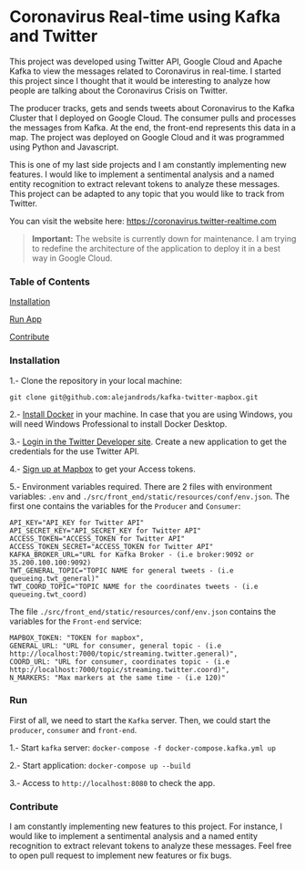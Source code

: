 # Coronavirus Real-time using Kafka and Twitter

This project was developed using Twitter API, Google Cloud and Apache Kafka to 
view the messages related to Coronavirus in real-time. I started this project 
since I thought that it would be interesting to analyze how people are talking 
about the Coronavirus Crisis on Twitter.

The producer tracks, gets and sends tweets about Coronavirus to the Kafka 
Cluster that I deployed on Google Cloud. The consumer pulls and processes the 
messages from Kafka. At the end, the front-end represents this data in a map. 
The project was deployed on Google Cloud and it was programmed using Python and
Javascript.

This is one of my last side projects and I am constantly implementing
new features. I would like to implement a sentimental analysis
and a named entity recognition to extract relevant tokens to analyze
these messages. This project can be adapted to any topic that you would 
like to track from Twitter.

You can visit the website here: https://coronavirus.twitter-realtime.com

> **Important:** The website is currently down for maintenance. I am trying to redefine the architecture
of the application to deploy it in a best way in Google Cloud.

### Table of Contents  

[Installation](#Installation) 

[Run App](#Deploy)  

[Contribute](#Contribute)  

<a name="Installation"></a>
### Installation

1.- Clone the repository in your local machine:
```
git clone git@github.com:alejandrods/kafka-twitter-mapbox.git
```

2.- [Install Docker](https://docs.docker.com/get-docker/) in your machine. In case that
you are using Windows, you will need Windows Professional to install Docker Desktop.

3.- [Login in the Twitter Developer site](https://developer.twitter.com/en). Create a new 
application to get the credentials for the use Twitter API.

4.- [Sign up at Mapbox](https://account.mapbox.com/auth/signup/) to get your 
Access tokens.

5.- Environment variables required. There are 2 files with environment variables: `.env` and 
`./src/front_end/static/resources/conf/env.json`. The first one contains the variables for the 
`Producer` and `Consumer`:

```
API_KEY="API_KEY for Twitter API"
API_SECRET_KEY="API_SECRET_KEY for Twitter API"
ACCESS_TOKEN="ACCESS_TOKEN for Twitter API"
ACCESS_TOKEN_SECRET="ACCESS_TOKEN for Twitter API"
KAFKA_BROKER_URL="URL for Kafka Broker - (i.e broker:9092 or 35.200.100.100:9092)
TWT_GENERAL_TOPIC="TOPIC NAME for general tweets - (i.e queueing.twt_general)"
TWT_COORD_TOPIC="TOPIC NAME for the coordinates tweets - (i.e queueing.twt_coord)
```

The file `./src/front_end/static/resources/conf/env.json` contains the variables for 
the `Front-end` service:

```
MAPBOX_TOKEN: "TOKEN for mapbox",
GENERAL_URL: "URL for consumer, general topic - (i.e http://localhost:7000/topic/streaming.twitter.general)",
COORD_URL: "URL for consumer, coordinates topic - (i.e http://localhost:7000/topic/streaming.twitter.coord)",
N_MARKERS: "Max markers at the same time - (i.e 120)"
```

<a name="Deploy"></a>
### Run
First of all, we need to start the `Kafka` server. Then, we could start the `producer`, `consumer` and
 `front-end`.
 
1.- Start `kafka` server:
`docker-compose -f docker-compose.kafka.yml up`

2.- Start application:
`docker-compose up --build`

3.- Access to `http://localhost:8080` to check the app.

<a name="Contribute"></a>
### Contribute
I am constantly implementing new features to this project. For instance, I would like to implement 
a sentimental analysis and a named entity recognition to extract relevant tokens to analyze
these messages. Feel free to open pull request to implement new features or fix bugs.
